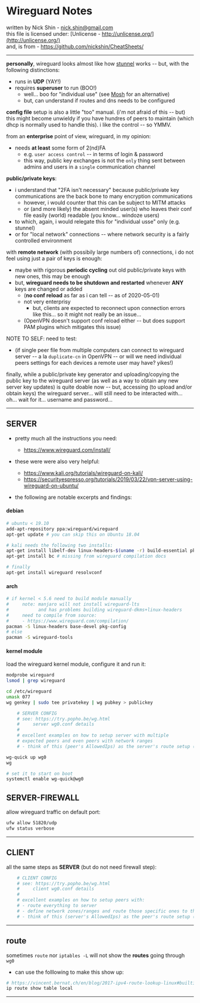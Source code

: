 # Wireguard Notes

written by Nick Shin - nick.shin@gmail.com<br>
this file is licensed under: [Unlicense - http://unlicense.org/](http://unlicense.org/)<br>
and, is from - <https://github.com/nickshin/CheatSheets/>

* * *

**personally**, wireguard looks almost like how [stunnel](code/network_stunnel.md)
works -- but, with the following distinctions:
- runs in **UDP** (YAY!)
- requires **superuser** to run (BOO!)
	- well... boo for "individual use" (see [Mosh](https://mosh.org) for an alternative)
	- but, can understand if routes and dns needs to be configured

**config file** setup is also a little "too" manual.  (i'm not afraid of
this -- but) this might become unwieldy if you have hundres of peers to maintain
(which dhcp is normally used to handle this).  i like the control -- so YMMV.

from an **enterprise** point of view, wireguard, in my opinion:
- needs **at least** some form of 2(nd)FA
	- e.g. `user access control` -- in terms of login &amp; password
	- this way, public key exchanges is not the `only` thing sent between admins
	  and users in a `single` communication channel

**public/private keys**:
- i understand that "2FA isn't necessary" because public/private key communications
  are the back bone to many encryption communications
	- however, i would counter that this can be subject to MITM attacks
	- or (and more likely) the absent minded user(s) who leaves their conf file
	  easily (world) readable (you know... windoze users)
- to which, again, i would relegate this for "individual usse" only (e.g. stunnel)
- or for "local network" connections -- where network security is a fairly controlled environment

with **remote network** (with possibily large numbers of) connections, i do not
feel using just a pair of keys is enough:
- maybe with rigorous **periodic cycling** out old public/private keys with new ones,
  this may be enough
- but, **wireguard needs to be shutdown and restarted** whenever **ANY** keys
  are changed or added
	- (**no conf reload** as far as i can tell -- as of 2020-05-01)
	- not very enterprisy
		- but, clients are expected to reconnect upon connection errors like this...
		  so it might not really be an issue...
	- (OpenVPN doesn't support conf reload either -- but does support PAM plugins
	   which mitigates this issue)

NOTE TO SELF: need to test:
- (if single peer file from multiple computers can connect to wireguard
   server -- a la `duplicate-cn` in OpenVPN -- or will we need individual
   peers settings for each devices a remote user may have? yikes!)

finally, while a public/private key generator and uploading/copying the public key
to the wireguard server (as well as a way to obtain any new server key updates) is quite
doable now -- but, accessing (to upload and/or obtain keys) the wireguard server...
will still need to be interacted with...  oh... wait for it... username and password...

* * *

## SERVER

- pretty much all the instructions you need:
	- <https://www.wireguard.com/install/>

- these were were also very helpful:
	- <https://www.kali.org/tutorials/wireguard-on-kali/>
	- <https://securityespresso.org/tutorials/2019/03/22/vpn-server-using-wireguard-on-ubuntu/>

- the following are notable excerpts and findings:

#### debian
```sh
# ubuntu < 19.10
add-apt-repository ppa:wireguard/wireguard
apt-get update # you can skip this on Ubuntu 18.04

# kali needs the following two installs:
apt-get install libelf-dev linux-headers-$(uname -r) build-essential pkg-config
apt-get install bc # missing from wireguard compilation docs

# finally
apt-get install wireguard resolvconf
```

#### arch
```sh
# if kernel < 5.6 need to build module manually
#     note: manjaro will not install wireguard-lts
#           and has problems building wireguard-dkms+linux-headers
#     need to compile from source:
#     - https://www.wireguard.com/compilation/
pacman -S linux-headers base-devel pkg-config
# else
pacman -S wireguard-tools
```

#### kernel module

load the wireguard kernel module, configure it and run it:
```sh
modprobe wireguard
lsmod | grep wireguard

cd /etc/wireguard
umask 077
wg genkey | sudo tee privatekey | wg pubkey > publickey

	# SERVER CONFIG
	# see: https://try.popho.be/wg.html
	#     server wg0.conf details
	#
	# excellent examples on how to setup server with multiple
	# expected peers and even peers with network ranges
	# - think of this (peer's AllowedIps) as the server's route setup (to the peers)

wg-quick up wg0
wg

# set it to start on boot
systemctl enable wg-quick@wg0
```

## SERVER-FIREWALL

allow wireguard traffic on default port:

```sh
ufw allow 51820/udp
ufw status verbose
```

* * *

## CLIENT

all the same steps as **SERVER** (but do not need firewall step):

```sh
	# CLIENT CONFIG
	# see: https://try.popho.be/wg.html
	#     client wg0.conf details
	#
	# excellent examples on how to setup peers with:
	# - route everything to server
	# - define network zones/ranges and route those specific ones to the server
	# - think of this (server's AllowedIps) as the peer's route setup (to the server)
```

* * *

## route

sometimes `route` nor `iptables -L` will not show the **routes** going through `wg0`
- can use the folllowing to make this show up:

```sh
# https://vincent.bernat.ch/en/blog/2017-ipv4-route-lookup-linux#builtin-tables
ip route show table local
```

* * *

